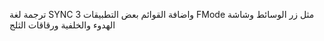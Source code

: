 ترجمة لغة SYNC 3 واضافة القوائم بعض التطبيقات FMode
مثل زر الوسائط وشاشة الهدوء والخلفية ورقاقات الثلج

